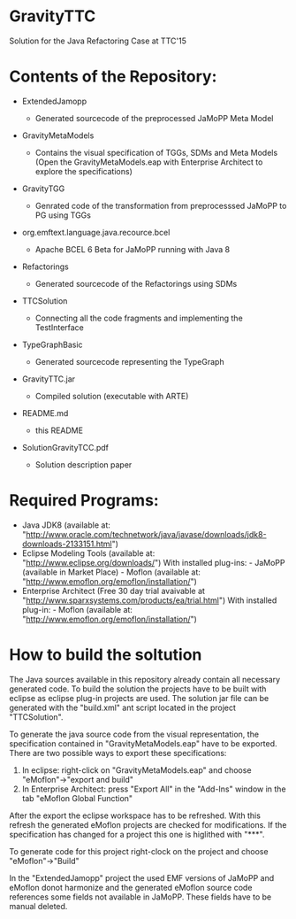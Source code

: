 # GravityTTC
Solution for the Java Refactoring Case at TTC'15

# Contents of the Repository:
  
  - ExtendedJamopp      
      - Generated sourcecode of the preprocessed JaMoPP Meta Model
  
  - GravityMetaModels
      - Contains the visual specification of TGGs, SDMs and Meta Models
        (Open the GravityMetaModels.eap with Enterprise Architect to explore the specifications)
  
  - GravityTGG
      - Genrated code of the transformation from preprocesssed JaMoPP to PG using TGGs
  
  - org.emftext.language.java.recource.bcel
      - Apache BCEL 6 Beta for JaMoPP running with Java 8
      
  - Refactorings
      - Generated sourcecode of the Refactorings using SDMs
      
  - TTCSolution
      - Connecting all the code fragments and implementing the TestInterface
      
  - TypeGraphBasic
      - Generated sourcecode representing the TypeGraph
      
  - GravityTTC.jar
      - Compiled solution (executable with ARTE)
      
  - README.md
      - this README
      
  - SolutionGravityTCC.pdf
      - Solution description paper
      
      
# Required Programs:

  - Java JDK8 (available at: "http://www.oracle.com/technetwork/java/javase/downloads/jdk8-downloads-2133151.html")
  - Eclipse Modeling Tools (available at: "http://www.eclipse.org/downloads/")
        With installed plug-ins: 
          - JaMoPP (available in Market Place)
          - Moflon (available at: "http://www.emoflon.org/emoflon/installation/")
  - Enterprise Architect (Free 30 day trial avaivable at "http://www.sparxsystems.com/products/ea/trial.html")
        With installed plug-in:
          - Moflon (available at: "http://www.emoflon.org/emoflon/installation/")

# How to build the soltution

The Java sources available in this repository already contain all necessary generated code. To build the solution the projects have to be built with eclipse as eclipse plug-in projects are used. The solution jar file can be generated with the "build.xml" ant script located in the project "TTCSolution".

To generate the java source code from the visual representation, the specification contained in "GravityMetaModels.eap" have to be exported. There are two possible ways to export these specifications:

  1. In eclipse: right-click on "GravityMetaModels.eap" and choose "eMoflon"->"export and build"
  2. In Enterprise Architect: press "Export All" in the "Add-Ins" window in the tab "eMoflon Global Function"
  
After the export the eclipse workspace has to be refreshed. With this refresh the generated eMoflon projects are checked for modifications. If the specification has changed for a project this one is higlithed with "***".

To generate code for this project right-clock on the project and choose "eMoflon"->"Build"

In the "ExtendedJamopp" project the used EMF versions of JaMoPP and eMoflon donot harmonize and the generated eMoflon source code references some fields not available in JaMoPP. These fields have to be manual deleted.
